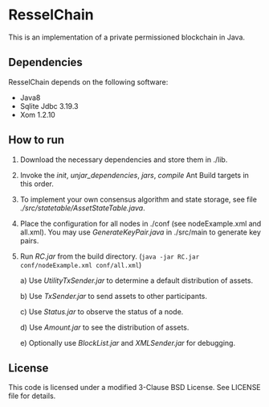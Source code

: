 ResselChain
===

This is an implementation of a private permissioned blockchain in Java.

Dependencies
---
ResselChain depends on the following software:
 - Java8
 - Sqlite Jdbc 3.19.3
 - Xom 1.2.10

How to run
---

1. Download the necessary dependencies and store them in ./lib.
2. Invoke the *init*, *unjar_dependencies*, *jars*, *compile* Ant Build targets in this order.
3. To implement your own consensus algorithm and state storage, see file *./src/statetable/AssetStateTable.java*.
4. Place the configuration for all nodes in ./conf (see nodeExample.xml and all.xml). You may use *GenerateKeyPair.java* in ./src/main to generate key pairs.  
5. Run *RC.jar* from the build directory. (`java -jar RC.jar conf/nodeExample.xml conf/all.xml`) 
    
    a) Use *UtilityTxSender.jar* to determine a default distribution of assets.
    
    b) Use *TxSender.jar* to send assets to other participants.
    
    c) Use *Status.jar* to observe the status of a node.
    
    d) Use *Amount.jar* to see the distribution of assets.
    
    e) Optionally use *BlockList.jar* and *XMLSender.jar* for debugging.
         

License
---
This code is licensed under a modified 3-Clause BSD License. See LICENSE file for details.


